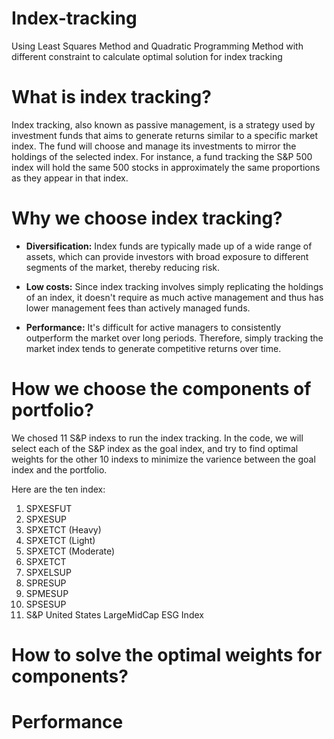 # Index-tracking
Using Least Squares Method and Quadratic Programming Method with different constraint to calculate optimal solution for index tracking

# What is index tracking?

Index tracking, also known as passive management, is a strategy used by investment funds that aims to generate returns similar to a specific market index. The fund will choose and manage its investments to mirror the holdings of the selected index. For instance, a fund tracking the S&P 500 index will hold the same 500 stocks in approximately the same proportions as they appear in that index.

# Why we choose index tracking?

- **Diversification:** Index funds are typically made up of a wide range of assets, which can provide investors with broad exposure to different segments of the market, thereby reducing risk.

- **Low costs:** Since index tracking involves simply replicating the holdings of an index, it doesn't require as much active management and thus has lower management fees than actively managed funds.

- **Performance:** It's difficult for active managers to consistently outperform the market over long periods. Therefore, simply tracking the market index tends to generate competitive returns over time.

# How we choose the components of portfolio?

We chosed 11 S&P indexs to run the index tracking. In the code, we will select each of the S&P index as the goal index, and try to find optimal weights for the other 10 indexs to minimize the varience between the goal index and the portfolio.

Here are the ten index:

1. SPXESFUT	
2. SPXESUP	
3. SPXETCT (Heavy)	
4. SPXETCT (Light)	
5. SPXETCT (Moderate)	
6. SPXETCT	
7. SPXELSUP	
8. SPRESUP	
9. SPMESUP	
10. SPSESUP	
11. S&P United States LargeMidCap ESG Index

# How to solve the optimal weights for components?
# Performance

